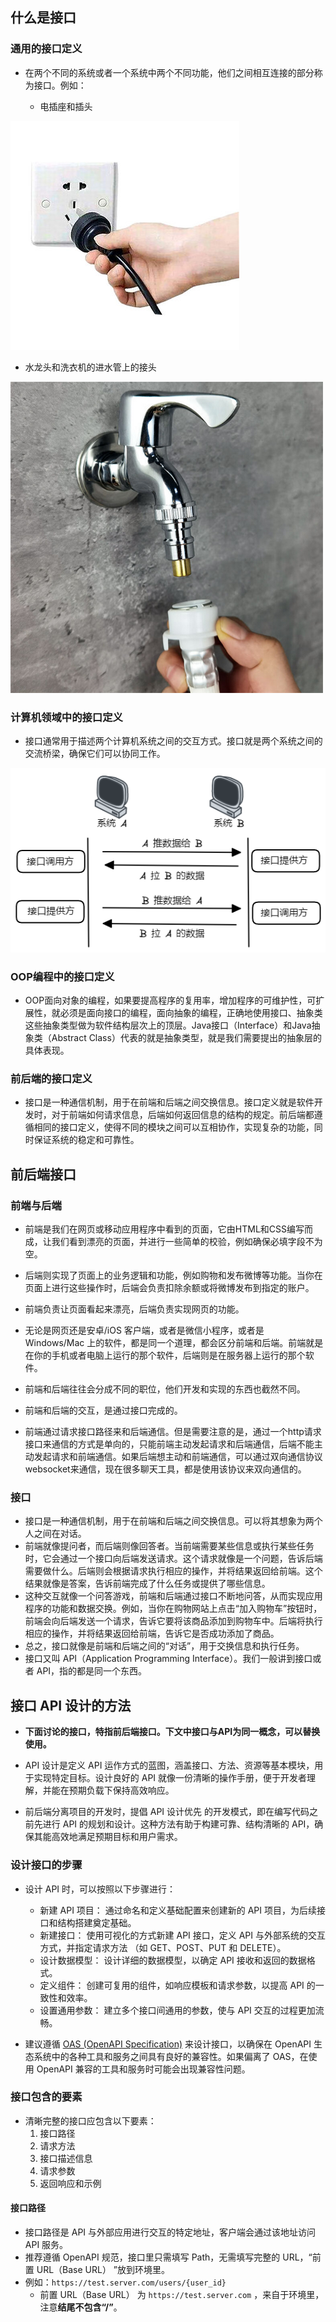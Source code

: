 ## 什么是接口

### 通用的接口定义

- 在两个不同的系统或者一个系统中两个不同功能，他们之间相互连接的部分称为接口。例如：

  - 电插座和插头

![输入图片说明](assets/12457685.jpg)

  - 水龙头和洗衣机的进水管上的接头

![输入图片说明](assets/30119482.png)

### 计算机领域中的接口定义

- 接口通常用于描述两个计算机系统之间的交互方式。接口就是两个系统之间的交流桥梁，确保它们可以协同工作。

![输入图片说明](assets/image-118.png)

### OOP编程中的接口定义

- OOP面向对象的编程，如果要提高程序的复用率，增加程序的可维护性，可扩展性，就必须是面向接口的编程，面向抽象的编程，正确地使用接口、抽象类这些抽象类型做为软件结构层次上的顶层。Java接口（Interface）和Java抽象类（Abstract Class）代表的就是抽象类型，就是我们需要提出的抽象层的具体表现。

### 前后端的接口定义

- 接口是一种通信机制，用于在前端和后端之间交换信息。接口定义就是软件开发时，对于前端如何请求信息，后端如何返回信息的结构的规定。前后端都遵循相同的接口定义，使得不同的模块之间可以互相协作，实现复杂的功能，同时保证系统的稳定和可靠性。

## 前后端接口

### 前端与后端

- 前端是我们在网页或移动应用程序中看到的页面，它由HTML和CSS编写而成，让我们看到漂亮的页面，并进行一些简单的校验，例如确保必填字段不为空。
- 后端则实现了页面上的业务逻辑和功能，例如购物和发布微博等功能。当你在页面上进行这些操作时，后端会负责扣除余额或将微博发布到指定的账户。
- 前端负责让页面看起来漂亮，后端负责实现网页的功能。
- 无论是网页还是安卓/iOS 客户端，或者是微信小程序，或者是 Windows/Mac 上的软件，都是同一个道理，都会区分前端和后端。前端就是在你的手机或者电脑上运行的那个软件，后端则是在服务器上运行的那个软件。
- 前端和后端往往会分成不同的职位，他们开发和实现的东西也截然不同。
- 前端和后端的交互，是通过接口完成的。

- 前端通过请求接口路径来和后端通信。但是需要注意的是，通过一个http请求接口来通信的方式是单向的，只能前端主动发起请求和后端通信，后端不能主动发起请求和前端通信。如果后端想主动和前端通信，可以通过双向通信协议websocket来通信，现在很多聊天工具，都是使用该协议来双向通信的。


### 接口

- 接口是一种通信机制，用于在前端和后端之间交换信息。可以将其想象为两个人之间在对话。
- 前端就像提问者，而后端则像回答者。当前端需要某些信息或执行某些任务时，它会通过一个接口向后端发送请求。这个请求就像是一个问题，告诉后端需要做什么。后端则会根据请求执行相应的操作，并将结果返回给前端。这个结果就像是答案，告诉前端完成了什么任务或提供了哪些信息。
- 这种交互就像一个问答游戏，前端和后端通过接口不断地问答，从而实现应用程序的功能和数据交换。例如，当你在购物网站上点击“加入购物车”按钮时，前端会向后端发送一个请求，告诉它要将该商品添加到购物车中。后端将执行相应的操作，并将结果返回给前端，告诉它是否成功添加了商品。
- 总之，接口就像是前端和后端之间的“对话”，用于交换信息和执行任务。
- 接口又叫 API（Application Programming Interface）。我们一般讲到接口或者 API，指的都是同一个东西。

## 接口 API 设计的方法

- **下面讨论的接口，特指前后端接口。下文中接口与API为同一概念，可以替换使用。**

- API 设计是定义 API 运作方式的蓝图，涵盖接口、方法、资源等基本模块，用于实现特定目标。设计良好的 API 就像一份清晰的操作手册，便于开发者理解，并能在预期负载下保持高效响应。
- 前后端分离项目的开发时，提倡 API 设计优先 的开发模式，即在编写代码之前先进行 API 的规划和设计。这种方法有助于构建可靠、结构清晰的 API，确保其能高效地满足预期目标和用户需求。

### 设计接口的步骤

- 设计 API 时，可以按照以下步骤进行：
    - 新建 API 项目： 通过命名和定义基础配置来创建新的 API 项目，为后续接口和结构搭建奠定基础。
    - 新建接口： 使用可视化的方式新建 API 接口，定义 API 与外部系统的交互方式，并指定请求方法 （如 GET、POST、PUT 和 DELETE）。
    - 设计数据模型： 设计详细的数据模型，以确定 API 接收和返回的数据格式。
    - 定义组件： 创建可复用的组件，如响应模板和请求参数，以提高 API 的一致性和效率。
    - 设置通用参数： 建立多个接口间通用的参数，使与 API 交互的过程更加流畅。

- 建议遵循 [OAS (OpenAPI Specification)](https://swagger.io/specification/) 来设计接口，以确保在 OpenAPI 生态系统中的各种工具和服务之间具有良好的兼容性。如果偏离了 OAS，在使用 OpenAPI 兼容的工具和服务时可能会出现兼容性问题。

### 接口包含的要素

- 清晰完整的接口应包含以下要素：
    1. 接口路径
    2. 请求方法
    3. 接口描述信息
    4. 请求参数
    5. 返回响应和示例

#### 接口路径

- 接口路径是 API 与外部应用进行交互的特定地址，客户端会通过该地址访问 API 服务。
- 推荐遵循 OpenAPI 规范，接口里只需填写 Path，无需填写完整的 URL，“前置 URL（Base URL） ”放到环境里。
- 例如：`https://test.server.com/users/{user_id}` 
    - 前置 URL（Base URL） 为 `https://test.server.com` ，来自于环境里，注意**结尾不包含“/”**。
